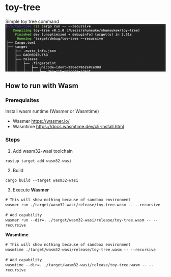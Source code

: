 # toy-tree
Simple toy tree command
![Image](/images/screenshot.png)

## How to run with Wasm
### Prerequisites
Install wasm runtime (Wasmer or Wasmtime)
- Wasmer https://wasmer.io/
- Wasmtime https://docs.wasmtime.dev/cli-install.html

### Steps
1. Add wasm32-wasi toolchain
```
rustup target add wasm32-wasi
```

2. Build
```
cargo build --target wasm32-wasi
```

3. Execute
**Wasmer**
```
# This will show nothing because of sandbox environment
wasmer run ./target/wasm32-wasi/release/toy-tree.wasm -- --recursive

# Add capability
wasmer run --dir=. ./target/wasm32-wasi/release/toy-tree.wasm -- --recursive
```

**Wasmtime**
```
# This will show nothing because of sandbox environment
wasmtime ./target/wasm32-wasi/release/toy-tree.wasm -- --recursive

# Add capability
wasmtime --dir=. ./target/wasm32-wasi/release/toy-tree.wasm -- --recursive
```
